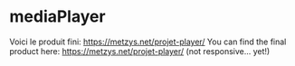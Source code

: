 # mediaPlayer

Voici le produit fini: https://metzys.net/projet-player/
You can find the final product here: https://metzys.net/projet-player/
(not responsive... yet!)
